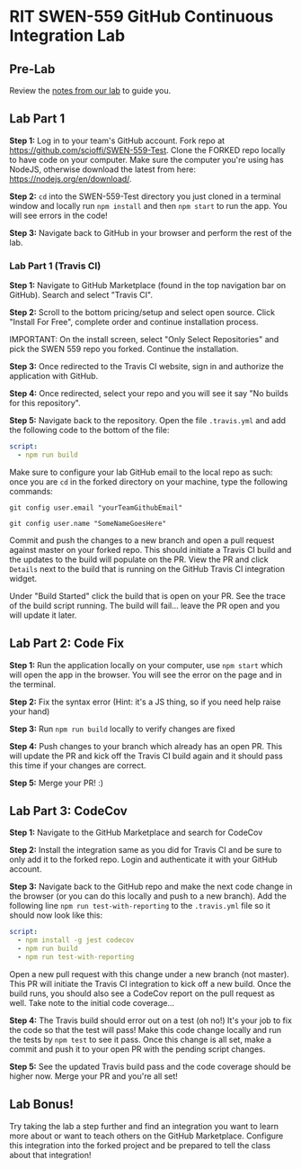 # RIT SWEN-559 GitHub Continuous Integration Lab

## Pre-Lab

Review the [notes from our lab](https://docs.google.com/presentation/d/1Uo52RZa-w3rvVPO4GVQK2MzgNEhg-A6bl8Id2Hy-jwU/edit?usp=sharing) to guide you.

## Lab Part 1

**Step 1:** Log in to your team's GitHub account. Fork repo at https://github.com/scioffi/SWEN-559-Test. Clone the FORKED repo locally to have code on your computer. Make sure the computer you're using has NodeJS, otherwise download the latest from here: https://nodejs.org/en/download/.

**Step 2:** `cd` into the SWEN-559-Test directory you just cloned in a terminal window and locally run `npm install` and then `npm start` to run the app. You will see errors in the code! 

**Step 3:** Navigate back to GitHub in your browser and perform the rest of the lab.

### Lab Part 1 (Travis CI)

**Step 1:** Navigate to GitHub Marketplace (found in the top navigation bar on GitHub). Search and select "Travis CI".

**Step 2:** Scroll to the bottom pricing/setup and select open source. Click "Install For Free", complete order and continue installation process.

IMPORTANT: On the install screen, select "Only Select Repositories" and pick the SWEN 559 repo you forked. Continue the installation.

**Step 3:** Once redirected to the Travis CI website, sign in and authorize the application with GitHub.

**Step 4:** Once redirected, select your repo and you will see it say "No builds for this repository".

**Step 5:** Navigate back to the repository. Open the file `.travis.yml` and add the following code to the bottom of the file:

```yml
script:
  - npm run build
```
Make sure to configure your lab GitHub email to the local repo as such: once you are `cd` in the forked directory on your machine, type the following commands: 

`git config user.email "yourTeamGithubEmail"`

`git config user.name "SomeNameGoesHere"`

Commit and push the changes to a new branch and open a pull request against master on your forked repo. This should initiate a Travis CI build and the updates to the build will populate on the PR. View the PR and click `Details` next to the build that is running on the GitHub Travis CI integration widget.

Under "Build Started" click the build that is open on your PR. See the trace of the build script running. The build will fail... leave the PR open and you will update it later.

## Lab Part 2: Code Fix

**Step 1:** Run the application locally on your computer, use `npm start` which will open the app in the browser. You will see the error on the page and in the terminal.

**Step 2:** Fix the syntax error (Hint: it's a JS thing, so if you need help raise your hand)

**Step 3:** Run `npm run build` locally to verify changes are fixed

**Step 4:** Push changes to your branch which already has an open PR. This will update the PR and kick off the Travis CI build again and it should pass this time if your changes are correct.

**Step 5:** Merge your PR! :)

## Lab Part 3: CodeCov

**Step 1:** Navigate to the GitHub Marketplace and search for CodeCov

**Step 2:** Install the integration same as you did for Travis CI and be sure to only add it to the forked repo. Login and authenticate it with your GitHub account.

**Step 3:** Navigate back to the GitHub repo and make the next code change in the browser (or you can do this locally and push to a new branch). Add the following line `npm run test-with-reporting` to the `.travis.yml` file so it should now look like this:

```yml
script:
  - npm install -g jest codecov
  - npm run build
  - npm run test-with-reporting
```

Open a new pull request with this change under a new branch (not master). This PR will initiate the Travis CI integration to kick off a new build. Once the build runs, you should also see a CodeCov report on the pull request as well. Take note to the initial code coverage...

**Step 4:** The Travis build should error out on a test (oh no!) It's your job to fix the code so that the test will pass! Make this code change locally and run the tests by `npm test` to see it pass. Once this change is all set, make a commit and push it to your open PR with the pending script changes.

**Step 5:** See the updated Travis build pass and the code coverage should be higher now. Merge your PR and you're all set!

## Lab Bonus!

Try taking the lab a step further and find an integration you want to learn more about or want to teach others on the GitHub Marketplace. Configure this integration into the forked project and be prepared to tell the class about that integration!

